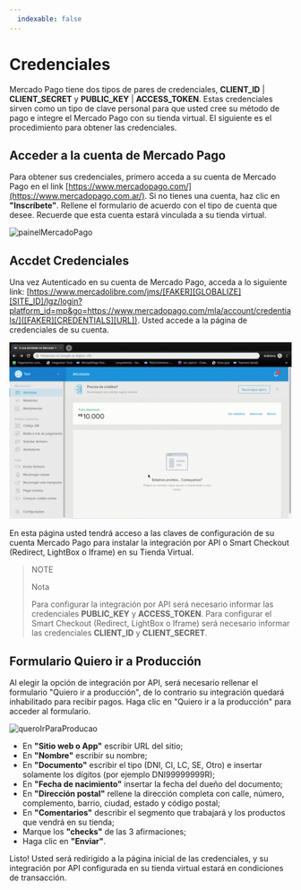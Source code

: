 ```yaml
---
  indexable: false
---
```


# Credenciales

Mercado Pago tiene dos tipos de pares de credenciales, **CLIENT_ID** | **CLIENT_SECRET** y **PUBLIC_KEY** | **ACCESS_TOKEN**. Estas credenciales sirven como un tipo de clave personal para que usted cree su método de pago e integre el Mercado Pago con su tienda virtual. El siguiente es el procedimiento para obtener las credenciales.

## Acceder a la cuenta de Mercado Pago

Para obtener sus credenciales, primero acceda a su cuenta de Mercado Pago en el link [https://www.mercadopago.com/](https://www.mercadopago.com.ar/).
Si no tienes una cuenta, haz clic en **"Inscríbete"**. Rellene el formulario de acuerdo con el tipo de cuenta que desee. Recuerde que esta cuenta estará vinculada a su tienda virtual.

![painelMercadoPago](/images/painelMercadoPago.gif)

## Accdet Credenciales

Una vez Autenticado en su cuenta de Mercado Pago, acceda a lo siguiente link: [https://www.mercadolibre.com/jms/[FAKER][GLOBALIZE][SITE_ID]/lgz/login?platform_id=mp&go=https://www.mercadopago.com/mla/account/credentials/]([FAKER][CREDENTIALS][URL]).
Usted accede a la página de credenciales de su cuenta.

![paginaCredenciais](/images/paginaCredenciais.gif)

En esta página usted tendrá acceso a las claves de configuración de su cuenta Mercado Pago para instalar la integración por API o Smart Checkout (Redirect, LightBox o Iframe) en su Tienda Virtual.

> NOTE
>
> Nota
>
> Para configurar la integración por API será necesario informar las credenciales **PUBLIC_KEY** y **ACCESS_TOKEN**.
> Para configurar el Smart Checkout (Redirect, LightBox o Iframe) será necesario informar las credenciales **CLIENT_ID** y **CLIENT_SECRET**.

## Formulario Quiero ir a Producción

Al elegir la opción de integración por API, será necesario rellenar el formulario "Quiero ir a producción", de lo contrario su integración quedará inhabilitado para recibir pagos.
Haga clic en "Quiero ir a la producción" para acceder al formulario.

![queroIrParaProducao](/images/queroIrParaProducao.gif)

* En **"Sitio web o App"** escribir URL del sitio;
* En **"Nombre"** escribir su nombre;
* En **"Documento"** escribir el tipo (DNI, CI, LC, SE, Otro) e insertar solamente los dígitos (por ejemplo DNI99999999R);
* En **"Fecha de nacimiento"** insertar la fecha del dueño del documento;
* En **"Dirección postal"** rellene la dirección completa con calle, número, complemento, barrio, ciudad, estado y código postal;
* En **"Comentarios"** describir el segmento que trabajará y los productos que vendrá en su tienda;
* Marque los **"checks"** de las 3 afirmaciones;
* Haga clic en **"Enviar"**.

Listo! Usted será redirigido a la página inicial de las credenciales, y su integración por API configurada en su tienda virtual estará en condiciones de transacción.
